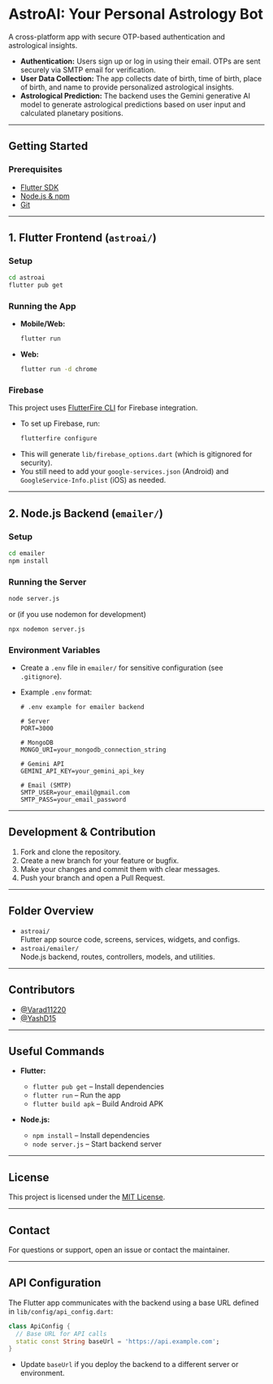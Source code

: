 # AstroAI: Your Personal Astrology Bot

A cross-platform app with secure OTP-based authentication and astrological insights.

- **Authentication:** Users sign up or log in using their email. OTPs are sent securely via SMTP email for verification.
- **User Data Collection:** The app collects date of birth, time of birth, place of birth, and name to provide personalized astrological insights.
- **Astrological Prediction:** The backend  uses the Gemini generative AI model to generate astrological predictions based on user input and calculated planetary positions.

---

## Getting Started

### Prerequisites

- [Flutter SDK](https://docs.flutter.dev/get-started/install)
- [Node.js & npm](https://nodejs.org/)
- [Git](https://git-scm.com/)

---

## 1. Flutter Frontend (`astroai/`)

### Setup

```sh
cd astroai
flutter pub get
```

### Running the App

- **Mobile/Web:**  
  ```sh
  flutter run
  ```
- **Web:**  
  ```sh
  flutter run -d chrome
  ```

### Firebase

This project uses [FlutterFire CLI](https://firebase.flutter.dev/docs/cli/) for Firebase integration.

- To set up Firebase, run:
  ```sh
  flutterfire configure
  ```
- This will generate `lib/firebase_options.dart` (which is gitignored for security).
- You still need to add your `google-services.json` (Android) and `GoogleService-Info.plist` (iOS) as needed.

---

## 2. Node.js Backend (`emailer/`)

### Setup

```sh
cd emailer
npm install
```

### Running the Server

```sh
node server.js
```
or (if you use nodemon for development)
```sh
npx nodemon server.js
```

### Environment Variables

- Create a `.env` file in `emailer/` for sensitive configuration (see `.gitignore`).
- Example `.env` format:

  ```env
  # .env example for emailer backend
  
  # Server
  PORT=3000
  
  # MongoDB
  MONGO_URI=your_mongodb_connection_string
  
  # Gemini API
  GEMINI_API_KEY=your_gemini_api_key
  
  # Email (SMTP)
  SMTP_USER=your_email@gmail.com
  SMTP_PASS=your_email_password
  ```

---

## Development & Contribution

1. Fork and clone the repository.
2. Create a new branch for your feature or bugfix.
3. Make your changes and commit them with clear messages.
4. Push your branch and open a Pull Request.

---

## Folder Overview

- `astroai/`  
  Flutter app source code, screens, services, widgets, and configs.
- `astroai/emailer/`  
  Node.js backend, routes, controllers, models, and utilities.

---

## Contributors

- [@Varad11220](https://github.com/Varad11220)
- [@YashD15](https://github.com/YashD15)


---

## Useful Commands

- **Flutter:**  
  - `flutter pub get` – Install dependencies  
  - `flutter run` – Run the app  
  - `flutter build apk` – Build Android APK

- **Node.js:**  
  - `npm install` – Install dependencies  
  - `node server.js` – Start backend server

---

## License

This project is licensed under the [MIT License](emailer/LICENSE).

---

## Contact

For questions or support, open an issue or contact the maintainer.

---

## API Configuration

The Flutter app communicates with the backend using a base URL defined in `lib/config/api_config.dart`:

```dart
class ApiConfig {
  // Base URL for API calls
  static const String baseUrl = 'https://api.example.com';
}
```

- Update `baseUrl` if you deploy the backend to a different server or environment.
